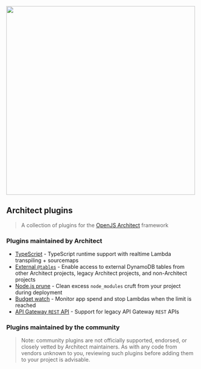 [<img src="https://assets.arc.codes/architect-logo-500b@2x.png" width=500>](https://github.com/architect/plugins)

## Architect plugins

> A collection of plugins for the [OpenJS Architect](https://arc.codes) framework


### Plugins maintained by Architect

- [TypeScript](https://github.com/architect/plugin-typescript/) - TypeScript runtime support with realtime Lambda transpiling + sourcemaps
- [External `@tables`](https://github.com/architect/plugin-external-tables) - Enable access to external DynamoDB tables from other Architect projects, legacy Architect projects, and non-Architect projects
- [Node.js prune](https://github.com/architect/arc-plugin-node-prune) - Clean excess `node_modules` cruft from your project during deployment
- [Budget watch](https://github.com/architect/plugin-budget-watch) - Monitor app spend and stop Lambdas when the limit is reached
- [API Gateway `REST` API](https://github.com/architect/plugin-rest-api) - Support for legacy API Gateway `REST` APIs


### Plugins maintained by the community

> Note: community plugins are not officially supported, endorsed, or closely vetted by Architect maintainers. As with any code from vendors unknown to you, reviewing such plugins before adding them to your project is advisable.
